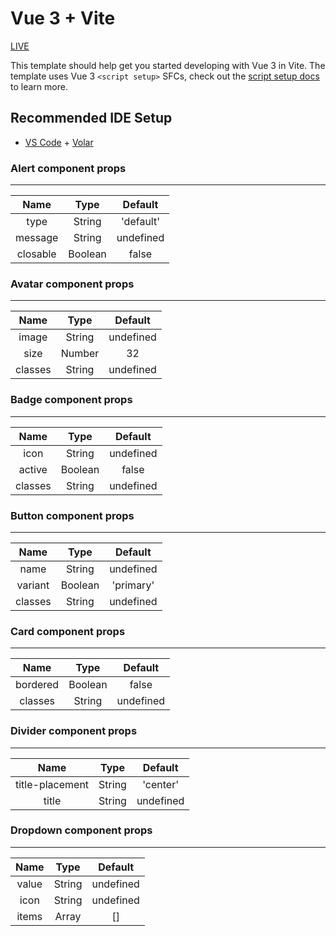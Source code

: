 # Vue 3 + Vite

<a href="https://appleteam.netlify.app/"> LIVE </a>

This template should help get you started developing with Vue 3 in Vite. The template uses Vue 3 `<script setup>` SFCs, check out the [script setup docs](https://v3.vuejs.org/api/sfc-script-setup.html#sfc-script-setup) to learn more.

## Recommended IDE Setup

-  [VS Code](https://code.visualstudio.com/) + [Volar](https://marketplace.visualstudio.com/items?itemName=Vue.volar)

### Alert component props

<hr>

|   Name   |  Type   |  Default  |
| :------: | :-----: | :-------: |
|   type   | String  | 'default' |
| message  | String  | undefined |
| closable | Boolean |   false   |

### Avatar component props

<hr>

|  Name   |  Type  |  Default  |
| :-----: | :----: | :-------: |
|  image  | String | undefined |
|  size   | Number |    32     |
| classes | String | undefined |

### Badge component props

<hr>

|  Name   |  Type   |  Default  |
| :-----: | :-----: | :-------: |
|  icon   | String  | undefined |
| active  | Boolean |   false   |
| classes | String  | undefined |

### Button component props

<hr>

|  Name   |  Type   |  Default  |
| :-----: | :-----: | :-------: |
|  name   | String  | undefined |
| variant | Boolean | 'primary' |
| classes | String  | undefined |

### Card component props

<hr>

|   Name   |  Type   |  Default  |
| :------: | :-----: | :-------: |
| bordered | Boolean |   false   |
| classes  | String  | undefined |

### Divider component props

<hr>

|      Name       |  Type  |  Default  |
| :-------------: | :----: | :-------: |
| title-placement | String | 'center'  |
|      title      | String | undefined |

### Dropdown component props

<hr>

| Name  |  Type  |  Default  |
| :---: | :----: | :-------: |
| value | String | undefined |
| icon  | String | undefined |
| items | Array  |    []     |
